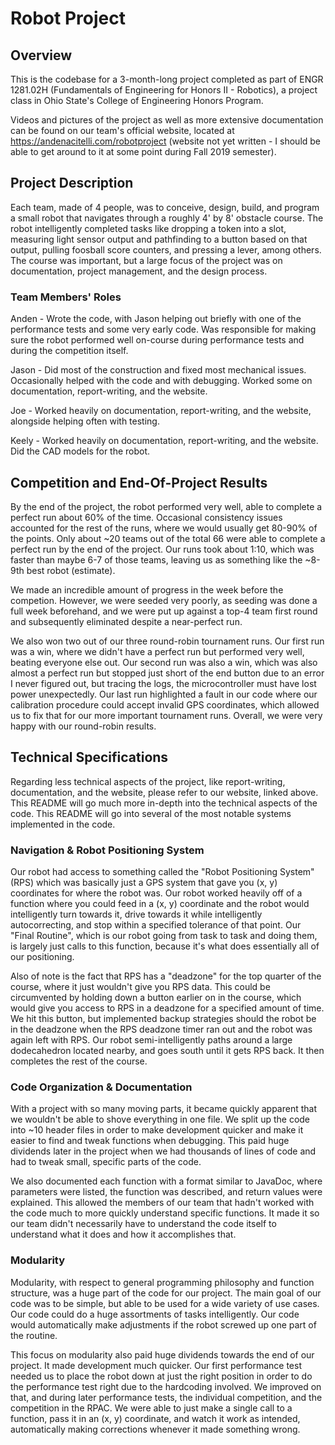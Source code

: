 # Robot Project

## Overview

This is the codebase for a 3-month-long project completed as part of ENGR 1281.02H (Fundamentals of Engineering for Honors II - Robotics), a project class in Ohio State's College of Engineering Honors Program. 

Videos and pictures of the project as well as more extensive documentation can be found on our team's official website, located at https://andenacitelli.com/robotproject (website not yet written - I should be able to get around to it at some point during Fall 2019 semester). 

## Project Description 

Each team, made of 4 people, was to conceive, design, build, and program a small robot that navigates through a roughly 4' by 8' obstacle course. The robot intelligently completed tasks like dropping a token into a slot, measuring light sensor output and pathfinding to a button based on that output, pulling foosball score counters, and pressing a lever, among others. The course was important, but a large focus of the project was on documentation, project management, and the design process.

### Team Members' Roles

Anden - Wrote the code, with Jason helping out briefly with one of the performance tests and some very early code. Was responsible for making sure the robot performed well on-course during performance tests and during the competition itself. 

Jason - Did most of the construction and fixed most mechanical issues. Occasionally helped with the code and with debugging. Worked some on documentation, report-writing, and the website. 

Joe - Worked heavily on documentation, report-writing, and the website, alongside helping often with testing. 

Keely - Worked heavily on documentation, report-writing, and the website. Did the CAD models for the robot. 

## Competition and End-Of-Project Results 

By the end of the project, the robot performed very well, able to complete a perfect run about 60% of the time. Occasional consistency issues accounted for the rest of the runs, where we would usually get 80-90% of the points. Only about ~20 teams out of the total 66 were able to complete a perfect run by the end of the project. Our runs took about 1:10, which was faster than maybe 6-7 of those teams, leaving us as something like the ~8-9th best robot (estimate). 

We made an incredible amount of progress in the week before the competion. However, we were seeded very poorly, as seeding was done a full week beforehand, and we were put up against a top-4 team first round and subsequently eliminated despite a near-perfect run. 

We also won two out of our three round-robin tournament runs. Our first run was a win, where we didn't have a perfect run but performed very well, beating everyone else out. Our second run was also a win, which was also almost a perfect run but stopped just short of the end button due to an error I never figured out, but tracing the logs, the microcontroller must have lost power unexpectedly. Our last run highlighted a fault in our code where our calibration procedure could accept invalid GPS coordinates, which allowed us to fix that for our more important tournament runs. Overall, we were very happy with our round-robin results. 

## Technical Specifications 

Regarding less technical aspects of the project, like report-writing, documentation, and the website, please refer to our website, linked above. This README will go much more in-depth into the technical aspects of the code. This README will go into several of the most notable systems implemented in the code. 

### Navigation & Robot Positioning System
Our robot had access to something called the "Robot Positioning System" (RPS) which was basically just a GPS system that gave you (x, y) coordinates for where the robot was. Our robot worked heavily off of a function where you could feed in a (x, y) coordinate and the robot would intelligently turn towards it, drive towards it while intelligently autocorrecting, and stop within a specified tolerance of that point. Our "Final Routine", which is our robot going from task to task and doing them, is largely just calls to this function, because it's what does essentially all of our positioning. 

Also of note is the fact that RPS has a "deadzone" for the top quarter of the course, where it just wouldn't give you RPS data. This could be circumvented by holding down a button earlier on in the course, which would give you access to RPS in a deadzone for a specified amount of time. We hit this button, but implemented backup strategies should the robot be in the deadzone when the RPS deadzone timer ran out and the robot was again left with RPS. Our robot semi-intelligently paths around a large dodecahedron located nearby, and goes south until it gets RPS back. It then completes the rest of the course. 

### Code Organization & Documentation

With a project with so many moving parts, it became quickly apparent that we wouldn't be able to shove everything in one file. We split up the code into ~10 header files in order to make development quicker and make it easier to find and tweak functions when debugging. This paid huge dividends later in the project when we had thousands of lines of code and had to tweak small, specific parts of the code. 

We also documented each function with a format similar to JavaDoc, where parameters were listed, the function was described, and return values were explained. This allowed the members of our team that hadn't worked with the code much to more quickly understand specific functions. It made it so our team didn't necessarily have to understand the code itself to understand what it does and how it accomplishes that. 

### Modularity

Modularity, with respect to general programming philosophy and function structure, was a huge part of the code for our project. The main goal of our code was to be simple, but able to be used for a wide variety of use cases. Our code could do a huge assortments of tasks intelligently. Our code would automatically make adjustments if the robot screwed up one part of the routine. 

This focus on modularity also paid huge dividends towards the end of our project. It made development much quicker. Our first performance test needed us to place the robot down at just the right position in order to do the performance test right due to the hardcoding involved. We improved on that, and during later performance tests, the individual competition, and the competition in the RPAC. We were able to just make a single call to a function, pass it in an (x, y) coordinate, and watch it work as intended, automatically making corrections whenever it made something wrong. 

